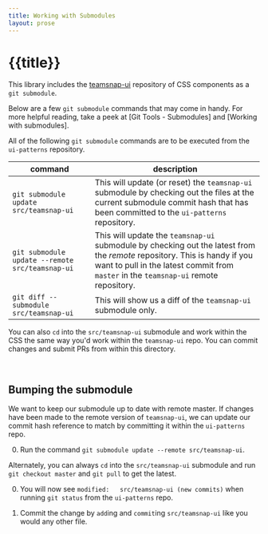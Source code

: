 ```yaml
---
title: Working with Submodules
layout: prose
---
```


# {{title}}

This library includes the [teamsnap-ui](https://github.com/teamsnap/teamsnap-ui) repository of CSS components as a `git submodule`.

Below are a few `git submodule` commands that may come in handy. For more helpful reading, take a peek at [Git Tools - Submodules] and  [Working with submodules].

All of the following `git submodule` commands are to be executed from the `ui-patterns` repository.

command | description
--- | ---
`git submodule update src/teamsnap-ui` | This will update (or reset) the `teamsnap-ui` submodule by checking out the files at the current submodule commit hash that has been committed to the `ui-patterns` repository.
`git submodule update --remote src/teamsnap-ui` | This will update the `teamsnap-ui` submodule by checking out the latest from the _remote_ repository. This is handy if you want to pull in the latest commit from `master` in the `teamsnap-ui` remote repository.
`git diff --submodule src/teamsnap-ui` | This will show us a diff of the `teamsnap-ui` submodule only.

You can also `cd` into the `src/teamsnap-ui` submodule and work within the CSS the same way you'd work within the `teamsnap-ui` repo. You can commit changes and submit PRs from within this directory.

<br>

## Bumping the submodule

We want to keep our submodule up to date with remote master. If changes have been made to the remote version of `teamsnap-ui`, we can update our commit hash reference to match by committing it within the `ui-patterns` repo.

0. Run the command `git submodule update --remote src/teamsnap-ui`.

  Alternately, you can always `cd` into the `src/teamsnap-ui` submodule and run `git checkout master` and `git pull` to get the latest.

0. You will now see `modified:   src/teamsnap-ui (new commits)` when running `git status` from the `ui-patterns` repo.

0. Commit the change by `add`ing and `commit`ing `src/teamsnap-ui` like you would any other file.
